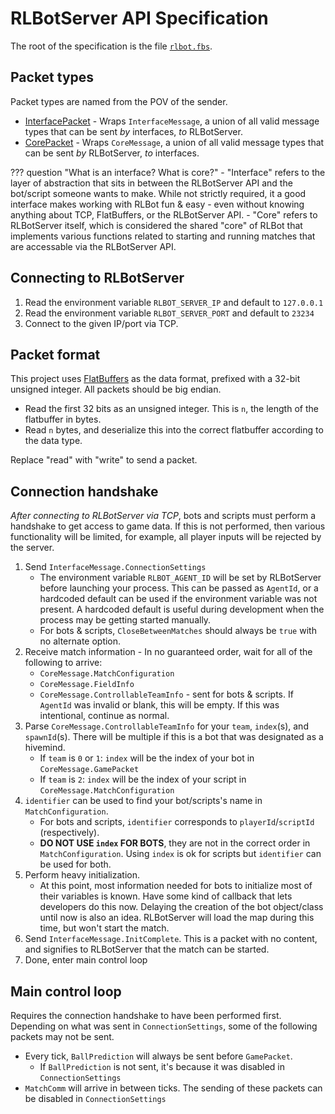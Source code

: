 # RLBotServer API Specification

The root of the specification is the file [`rlbot.fbs`](https://github.com/RLBot/flatbuffers-schema/blob/main/schema/rlbot.fbs).

## Packet types

Packet types are named from the POV of the sender.

- [InterfacePacket](https://github.com/RLBot/flatbuffers-schema/blob/main/schema/interfacepacket.fbs) - Wraps `InterfaceMessage`, a union of all valid message types that can be sent _by_ interfaces, _to_ RLBotServer.
- [CorePacket](https://github.com/RLBot/flatbuffers-schema/blob/main/schema/corepacket.fbs) - Wraps `CoreMessage`, a union of all valid message types that can be sent _by_ RLBotServer, _to_ interfaces.

??? question "What is an interface? What is core?"
    - "Interface" refers to the layer of abstraction that sits in between the RLBotServer API and the bot/script someone wants to make. While not strictly required, it a good interface makes working with RLBot fun & easy - even without knowing anything about TCP, FlatBuffers, or the RLBotServer API.
    - "Core" refers to RLBotServer itself, which is considered the shared "core" of RLBot that implements various functions related to starting and running matches that are accessable via the RLBotServer API.

## Connecting to RLBotServer

1. Read the environment variable `RLBOT_SERVER_IP` and default to `127.0.0.1`
1. Read the environment variable `RLBOT_SERVER_PORT` and default to `23234`
1. Connect to the given IP/port via TCP.

## Packet format

This project uses [FlatBuffers](https://flatbuffers.dev/) as the data format,
prefixed with a 32-bit unsigned integer.
All packets should be big endian.

- Read the first 32 bits as an unsigned integer. This is `n`, the length of the flatbuffer in bytes.
- Read `n` bytes, and deserialize this into the correct flatbuffer according to the data type.

Replace "read" with "write" to send a packet.

## Connection handshake

*After connecting to RLBotServer via TCP*, bots and scripts must perform a handshake to get access to game data.
If this is not performed, then various functionality will be limited, for example, all player inputs will be rejected by the server.

1. Send `InterfaceMessage.ConnectionSettings`
    - The environment variable `RLBOT_AGENT_ID` will be set by RLBotServer before launching your process.
    This can be passed as `AgentId`, or a hardcoded default can be used if the environment variable was not present.
    A hardcoded default is useful during development when the process may be getting started manually.
    - For bots & scripts, `CloseBetweenMatches` should always be `true` with no alternate option.
1. Receive match information - In no guaranteed order, wait for all of the following to arrive:
    - `CoreMessage.MatchConfiguration`
    - `CoreMessage.FieldInfo`
    - `CoreMessage.ControllableTeamInfo` - sent for bots & scripts. If `AgentId` was invalid or blank, this will be empty.
    If this was intentional, continue as normal.
1. Parse `CoreMessage.ControllableTeamInfo` for your `team`, `index`(s), and `spawnId`(s).
  There will be multiple if this is a bot that was designated as a hivemind.
    - If `team` is `0` or `1`: `index` will be the index of your bot in `CoreMessage.GamePacket`
    - If `team` is `2`: `index` will be the index of your script in `CoreMessage.MatchConfiguration`
1. `identifier` can be used to find your bot/scripts's name in `MatchConfiguration`.
    - For bots and scripts, `identifier` corresponds to `playerId`/`scriptId` (respectively).
    - **DO NOT USE `index` FOR BOTS**, they are not in the correct order in `MatchConfiguration`. Using `index` is ok for scripts but `identifier` can be used for both.
1. Perform heavy initialization.
    - At this point, most information needed for bots to initialize most of their variables is known.
    Have some kind of callback that lets developers do this now.
    Delaying the creation of the bot object/class until now is also an idea.
    RLBotServer will load the map during this time, but won't start the match.
1. Send `InterfaceMessage.InitComplete`.
  This is a packet with no content, and signifies to RLBotServer that the match can be started.
1. Done, enter main control loop

## Main control loop

Requires the connection handshake to have been performed first. Depending on what was sent in `ConnectionSettings`, some of the following packets may not be sent.

- Every tick, `BallPrediction` will always be sent before `GamePacket`.
  - If `BallPrediction` is not sent, it's because it was disabled in `ConnectionSettings`
- `MatchComm` will arrive in between ticks. The sending of these packets can be disabled in `ConnectionSettings`
